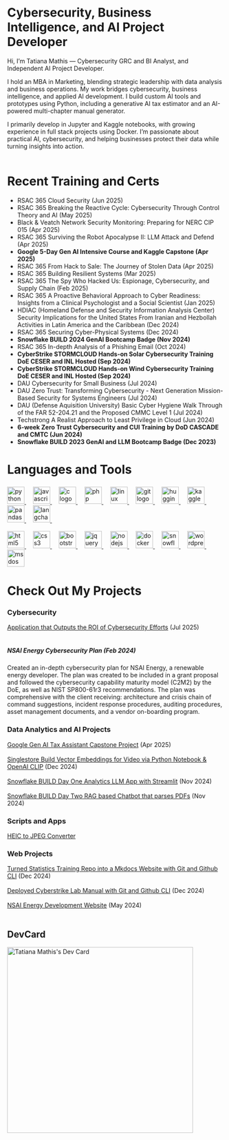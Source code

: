 # Cybersecurity, Business Intelligence, and AI Project Developer
Hi, I’m Tatiana Mathis — Cybersecurity GRC and BI Analyst, and Independent AI Project Developer.

I hold an MBA in Marketing, blending strategic leadership with data analysis and business operations. My work bridges cybersecurity, business intelligence, and applied AI development. I build custom AI tools and prototypes using Python, including a generative AI tax estimator and an AI-powered multi-chapter manual generator.

I primarily develop in Jupyter and Kaggle notebooks, with growing experience in full stack projects using Docker. I’m passionate about practical AI, cybersecurity, and helping businesses protect their data while turning insights into action. <br></br>

# Recent Training and Certs

* RSAC 365 Cloud Security (Jun 2025)
* RSAC 365 Breaking the Reactive Cycle: Cybersecurity Through Control Theory and AI (May 2025)
* Black & Veatch Network Security Monitoring: Preparing for NERC CIP 015  (Apr 2025)
* RSAC 365 Surviving the Robot Apocalypse II: LLM Attack and Defend (Apr 2025)
* **Google 5-Day Gen AI Intensive Course and Kaggle Capstone (Apr 2025)**
* RSAC 365 From Hack to Sale: The Journey of Stolen Data (Apr 2025)
* RSAC 365 Building Resilient Systems (Mar 2025)
* RSAC 365 The Spy Who Hacked Us: Espionage, Cybersecurity, and Supply Chain (Feb 2025)
* RSAC 365 A Proactive Behavioral Approach to Cyber Readiness: Insights from a Clinical Psychologist and a Social Scientist (Jan 2025)
* HDIAC (Homeland Defense and Security Information Analysis Center) Security Implications for the United States From Iranian and Hezbollah Activities in Latin America and the Caribbean (Dec 2024)
* RSAC 365 Securing Cyber-Physical Systems (Dec 2024)
* **Snowflake BUILD 2024 GenAI Bootcamp Badge (Nov 2024)**
* RSAC 365 In-depth Analysis of a Phishing Email (Oct 2024)
* **CyberStrike STORMCLOUD Hands-on Solar Cybersecurity Training DoE CESER and INL Hosted (Sep 2024)**
* **CyberStrike STORMCLOUD Hands-on Wind Cybersecurity Training DoE CESER and INL Hosted (Sep 2024)**
* DAU Cybersecurity for Small Business (Jul 2024)
* DAU Zero Trust: Transforming Cybersecurity - Next Generation Mission-Based Security for Systems Engineers (Jul 2024)
* DAU (Defense Aquisition University) Basic Cyber Hygiene Walk Through of the FAR 52-204.21 and the Proposed CMMC Level 1 (Jul 2024)
* Techstrong A Realist Approach to Least Privilege in Cloud (Jun 2024)
* **6-week Zero Trust Cybersecurity and CUI Training by DoD CASCADE and CMTC (Jun 2024)**
* **Snowflake BUILD 2023 GenAI and LLM Bootcamp Badge (Dec 2023)**

###

<h1 align="left">Languages and Tools</h2>

###

<div align="left">
  <a href="https://www.python.org" target="_blank" rel="noreferrer"><img src="https://cdn.jsdelivr.net/gh/devicons/devicon/icons/python/python-original.svg" height="40" alt="python logo"  />
  <img width="12" /></a>
  <a href="https://developer.mozilla.org/en-US/docs/Web/JavaScript" target="_blank" rel="noreferrer"><img src="https://cdn.jsdelivr.net/gh/devicons/devicon/icons/javascript/javascript-original.svg" height="40" alt="javascript logo"  />
  <img width="12" /></a>
  <a href="https://www.cprogramming.com/" target="_blank" rel="noreferrer"><img src="https://cdn.worldvectorlogo.com/logos/c-1.svg" height="40" alt="c logo"  />
  <img width="12" /></a>
  <a href="https://www.php.net" target="_blank" rel="noreferrer"><img src="https://cdn.jsdelivr.net/gh/devicons/devicon/icons/php/php-original.svg" height="40" alt="php logo"  />
  <img width="12" /></a>
  <a href="https://www.linux.org/" target="_blank" rel="noreferrer"><img src="https://cdn.jsdelivr.net/gh/devicons/devicon/icons/linux/linux-original.svg" height="40" alt="linux logo"  />
  <img width="12" /></a>
  <a href="https://git-scm.com/" target="_blank" rel="noreferrer"><img src="https://cdn.jsdelivr.net/gh/devicons/devicon/icons/git/git-original.svg" height="40" alt="git logo"  />
  <img width="12" /></a>
  <a href="https://huggingface.co/docs" target="_blank" rel="noreferrer"><img src="https://cdn.brandfetch.io/idGqKHD5xE/theme/dark/symbol.svg?c=1bxid64Mup7aczewSAYMX&t=1668516030712" height="40" alt="huggingface logo" />
  <img width="12" /></a>
  <a href="https://www.kaggle.com/docs" target="_blank" rel="noreferrer"><img src="https://cdn.jsdelivr.net/gh/devicons/devicon/icons/kaggle/kaggle-original.svg" height="40" alt="kaggle logo"  />
  <img width="12" /></a>
  <a href="https://pandas.pydata.org/" target="_blank" rel="noreferrer"><img src="https://cdn.jsdelivr.net/gh/devicons/devicon/icons/pandas/pandas-original.svg" height="40" alt="pandas logo"  />
  <img width="12" /></a>
  <a href="https://www.langchain.com/" target="_blank" rel="noreferrer"><img src="https://miro.medium.com/v2/resize:fit:1400/1*45ASSHV6mTi3AOvh_K3HOg.png" height="40" alt="langchain logo" />
  <img width="12" /></a>
<br></br>
  <a href="https://html.spec.whatwg.org/multipage/" target="_blank" rel="noreferrer"><img src="https://cdn.jsdelivr.net/gh/devicons/devicon/icons/html5/html5-original.svg" height="40" alt="html5 logo"  />
  <img width="12" /></a>
  <a href="https://www.w3schools.com/css/" target="_blank" rel="noreferrer"><img src="https://cdn.jsdelivr.net/gh/devicons/devicon/icons/css3/css3-original.svg" height="40" alt="css3 logo"  />
  <img width="12" /></a>
  <a href="https://getbootstrap.com" target="_blank" rel="noreferrer"><img src="https://cdn.jsdelivr.net/gh/devicons/devicon/icons/bootstrap/bootstrap-original.svg" height="40" alt="bootstrap logo"  />
  <img width="12" /></a>
  <a href="https://jquery.com/" target="_blank" rel="noreferrer"><img src="https://cdn.jsdelivr.net/gh/devicons/devicon/icons/jquery/jquery-original.svg" height="40" alt="jquery logo"  />
  <img width="12" /></a>
  <a href="https://nodejs.org" target="_blank" rel="noreferrer"><img src="https://cdn.jsdelivr.net/gh/devicons/devicon/icons/nodejs/nodejs-original.svg" height="40" alt="nodejs logo"  />
  <img width="12" /></a>
  <a href="https://www.docker.com/" target="_blank" rel="noreferrer"><img src="https://cdn.jsdelivr.net/gh/devicons/devicon/icons/docker/docker-original.svg" height="40" alt="docker logo"  />
  <img width="12" /></a>
  <a href="https://docs.snowflake.com/?_fsi=X5sf3F1j" target="_blank" rel="noreferrer"><img src="https://cdn.brandfetch.io/idJz-fGD_q/theme/dark/symbol.svg?c=1bxid64Mup7aczewSAYMX&t=1668517499361" height="40" alt="snowflake logo" />
  <img width="12" /></a>
  <a href="https://wordpress.org/download/" target="_blank" rel="noreferrer"><img src="https://cdn.worldvectorlogo.com/logos/wordpress-icon-1.svg" height="40" alt="wordpress logo"  />
  <img width="12" /></a>
  <a href="https://winworldpc.com/product/ms-dos/622" target="_blank" rel="noreferrer"><img src="https://cdn.jsdelivr.net/gh/devicons/devicon/icons/msdos/msdos-original.svg" height="40" alt="msdos logo"  /></a>
</div>

###

# Check Out My Projects
### Cybersecurity
[Application that Outputs the ROI of Cybersecurity Efforts](https://github.com/mindfultatiana/CybersecurityROI) (Jul 2025) <br></br>
##### NSAI Energy Cybersecurity Plan (Feb 2024)
Created an in-depth cybersecurity plan for NSAI Energy, a renewable energy developer. The plan was created to be included in a grant proposal and followed the cybersecurity capability maturity model (C2M2) by the DoE, as well as NIST SP800-61r3 recommendations. The plan was comprehensive with the client receiving: architecture and crisis chain of command suggestions, incident response procedures, auditing procedures, asset management documents, and a vendor on-boarding program. 

### Data Analytics and AI Projects
[Google Gen AI Tax Assistant Capstone Project](https://github.com/mindfultatiana/GenAITaxAssistant) (Apr 2025) <br></br>
[Singlestore Build Vector Embeddings for Video via Python Notebook & OpenAI CLIP](https://github.com/mindfultatiana/Vector-Embeddings-for-Video) (Dec 2024) <br></br>
[Snowflake BUILD Day One Analytics LLM App with Streamlit](https://github.com/mindfultatiana/AnalystLLM) (Nov 2024) <br></br>
[Snowflake BUILD Day Two RAG based Chatbot that parses PDFs](https://github.com/mindfultatiana/RAG_CortexApp) (Nov 2024)

### Scripts and Apps
[HEIC to JPEG Converter](https://github.com/mindfultatiana/HEICtoJPEG)

### Web Projects
[Turned Statistics Training Repo into a Mkdocs Website with Git and Github CLI](https://mindfultatiana.github.io/NoBSstats/) (Dec 2024) <br></br>
[Deployed Cyberstrike Lab Manual with Git and Github CLI](https://mindfultatiana.github.io/cyberstrike_stormcloud/) (Dec 2024) <br></br>
[NSAI Energy Development Website](https://nsaienergydevelopment.com/) (May 2024) <br></br>

## DevCard
<a href="https://app.daily.dev/mindfultatiana"><img src="https://api.daily.dev/devcards/v2/4Ip0Wign9iPYa1xMGoscF.png?r=t7a&type=wide" width="432" alt="Tatiana Mathis's Dev Card"/></a>
